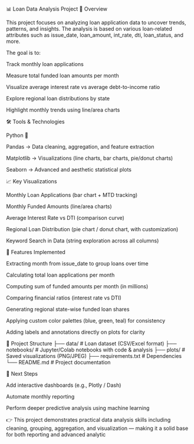 📊 Loan Data Analysis Project
📌 Overview

This project focuses on analyzing loan application data to uncover trends, patterns, and insights. The analysis is based on various loan-related attributes such as issue_date, loan_amount, int_rate, dti, loan_status, and more.

The goal is to:

Track monthly loan applications

Measure total funded loan amounts per month

Visualize average interest rate vs average debt-to-income ratio

Explore regional loan distributions by state

Highlight monthly trends using line/area charts

🛠️ Tools & Technologies

Python 🐍

Pandas → Data cleaning, aggregation, and feature extraction

Matplotlib → Visualizations (line charts, bar charts, pie/donut charts)

Seaborn → Advanced and aesthetic statistical plots

📈 Key Visualizations

Monthly Loan Applications (bar chart + MTD tracking)

Monthly Funded Amounts (line/area charts)

Average Interest Rate vs DTI (comparison curve)

Regional Loan Distribution (pie chart / donut chart, with customization)

Keyword Search in Data (string exploration across all columns)

🚀 Features Implemented

Extracting month from issue_date to group loans over time

Calculating total loan applications per month

Computing sum of funded amounts per month (in millions)

Comparing financial ratios (interest rate vs DTI)

Generating regional state-wise funded loan shares

Applying custom color palettes (blue, green, teal) for consistency

Adding labels and annotations directly on plots for clarity

📂 Project Structure
├── data/                # Loan dataset (CSV/Excel format)
├── notebooks/           # Jupyter/Colab notebooks with code & analysis
├── plots/               # Saved visualizations (PNG/JPEG)
├── requirements.txt     # Dependencies
└── README.md            # Project documentation

📌 Next Steps

Add interactive dashboards (e.g., Plotly / Dash)

Automate monthly reporting

Perform deeper predictive analysis using machine learning

👉 This project demonstrates practical data analysis skills including cleaning, grouping, aggregation, and visualization — making it a solid base for both reporting and advanced analytic
